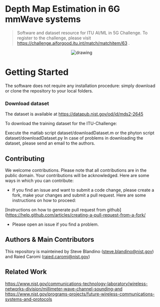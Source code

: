 # Depth Map Estimation in 6G mmWave systems

> Software and dataset resource for ITU AI/ML in 5G Challenge. To register to the challenge, please visit https://challenge.aiforgood.itu.int/match/matchitem/63 . 

<p align="center">
<img src="docs/gif/room_estimation.gif" alt="drawing">
</p>

# Getting Started

The software does not require any installation procedure: simply download or clone the repository to your local folders.


### Download dataset

The dataset is available at https://datapub.nist.gov/od/id/mds2-2645


To download the training dataset for the ITU-Challenge:

Execute the matlab script dataset/downloadDataset.m or the phyton script dataset/downloadDataset.py
In case of problems in downloading the dataset, please send an email to the authors.


## Contributing

We welcome contributions. Please note that all contributions are in the 
public domain. Your contributions will be acknowledged.
Here are some ways in which you can contribute:

* If you find an issue and want to submit a code change, please create a fork, 
make your changes and submit a pull request. Here are some instructions on 
how to proceed:

[Instructions on how to generate pull request from github](https://help.github.com/articles/creating-a-pull-request-from-a-fork/

* Please open an issue if you find a problem.



## Authors & Main Contributors

This repository is mainteined by Steve Blandino (steve.blandino@nist.gov) and Raied Caromi (raied.caromi@nist.gov) 


## Related Work

https://www.nist.gov/communications-technology-laboratory/wireless-networks-division/millimeter-wave-channel-sounding-and
https://www.nist.gov/programs-projects/future-wireless-communications-systems-and-protocols
